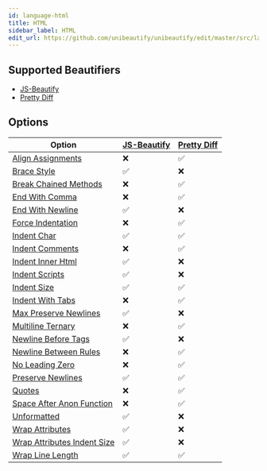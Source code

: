 ```yaml
---
id: language-html
title: HTML
sidebar_label: HTML
edit_url: https://github.com/unibeautify/unibeautify/edit/master/src/languages.json
---
```

## Supported Beautifiers
- [JS-Beautify](/docs/beautifier-js-beautify.html)
- [Pretty Diff](/docs/beautifier-pretty-diff.html)
## Options
| Option | [JS-Beautify](/docs/beautifier-js-beautify.html) | [Pretty Diff](/docs/beautifier-pretty-diff.html) |
| --- | --- | --- |
| [Align Assignments](/docs/option-align-assignments.html) | &#10060; | &#9989; |
| [Brace Style](/docs/option-brace-style.html) | &#9989; | &#10060; |
| [Break Chained Methods](/docs/option-break-chained-methods.html) | &#10060; | &#9989; |
| [End With Comma](/docs/option-end-with-comma.html) | &#10060; | &#9989; |
| [End With Newline](/docs/option-end-with-newline.html) | &#9989; | &#10060; |
| [Force Indentation](/docs/option-force-indentation.html) | &#10060; | &#9989; |
| [Indent Char](/docs/option-indent-char.html) | &#9989; | &#9989; |
| [Indent Comments](/docs/option-indent-comments.html) | &#10060; | &#9989; |
| [Indent Inner Html](/docs/option-indent-inner-html.html) | &#9989; | &#10060; |
| [Indent Scripts](/docs/option-indent-scripts.html) | &#9989; | &#10060; |
| [Indent Size](/docs/option-indent-size.html) | &#9989; | &#9989; |
| [Indent With Tabs](/docs/option-indent-with-tabs.html) | &#10060; | &#9989; |
| [Max Preserve Newlines](/docs/option-max-preserve-newlines.html) | &#9989; | &#10060; |
| [Multiline Ternary](/docs/option-multiline-ternary.html) | &#10060; | &#9989; |
| [Newline Before Tags](/docs/option-newline-before-tags.html) | &#9989; | &#10060; |
| [Newline Between Rules](/docs/option-newline-between-rules.html) | &#10060; | &#9989; |
| [No Leading Zero](/docs/option-no-leading-zero.html) | &#10060; | &#9989; |
| [Preserve Newlines](/docs/option-preserve-newlines.html) | &#9989; | &#9989; |
| [Quotes](/docs/option-quotes.html) | &#10060; | &#9989; |
| [Space After Anon Function](/docs/option-space-after-anon-function.html) | &#10060; | &#9989; |
| [Unformatted](/docs/option-unformatted.html) | &#9989; | &#10060; |
| [Wrap Attributes](/docs/option-wrap-attributes.html) | &#9989; | &#10060; |
| [Wrap Attributes Indent Size](/docs/option-wrap-attributes-indent-size.html) | &#9989; | &#10060; |
| [Wrap Line Length](/docs/option-wrap-line-length.html) | &#9989; | &#9989; |
